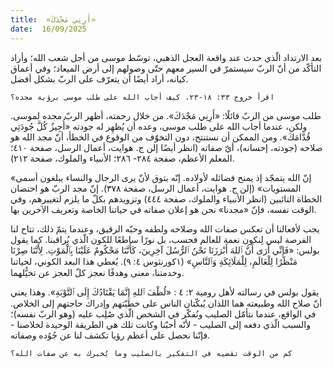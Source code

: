 ```yaml
---
title:  «أَرِنِي مَجْدَكَ»
date:  16/09/2025
---
```


بعد الارتداد الّذي حدث عند واقعة العجل الذهبي، توسّط موسى من أجل شعب الله؛ وأراد التأكّد من أنّ الربّ سيستمرّ في السير معهم حتّى وصولهم إلى أرض الميعاد؛ وفي أعماق كيانه، أراد أيضًا أن يتعرّف على الربّ بشكل أفضل.

`اقرأ خروج ٣٣: ١٨-٢٣. كيف أجاب الله على طلب موسى برؤية مجده؟`

طلب موسى من الربّ قائلًا: «أَرِنِي مَجْدَكَ». من خلال رحمته، أظهر الربّ مجده لموسى. ولكن، عندما أجاب الله على طلب موسى، وعده أن يُظهِر له جودته «أُجِيزُ كُلَّ جُودَتِي قُدَّامَكَ». ومن الممكن أن نستنتج، دون التخوّف من الوقوع في الخطأ، أنّ مجد الله هو صلاحه (جودته، إحسانه)، أيّ صفاته (انظر أيضًا إلن ج. هوايت، أعمال الرسل، صفحة ٤١٠؛ المعلم الأعظم، صفحة ٢٨٤- ٢٨٦؛ الأنبياء والملوك، صفحة ٢١٢).

«إنّ الله يتمجّد إذ يمنح فضائله لأولاده. إنّه يتوق لأنّ يرى الرجال والنساء يبلغون أسمى المستويات» (إلن ج. هوايت، أعمال الرسل، صفحة ٣٧٨). إنّ مجد الربّ هو احتضان الخطاة التائبين (انظر الأنبياء والملوك، صفحة ٤٤٤) وتزويدهم بكلّ ما يلزم لتغييرهم، وفي الوقت نفسه، فإنّ «مجدنا» نحن هو إعلان صفاته في حياتنا الخاصة وتعريف الآخرين بها.

يجب لأفعالنا أن تعكس صفات الله وصلاحه ولطفه وحبّه الرقيق، وعندما يتمّ ذلك، تتاح لنا الفرصة ليس لِنكون نعمة للعالم فحسب، بل نورًا ساطعًا للكون الّذي يُراقبنا. كما يقول بولس: «فَإِنِّي أَرَى أَنَّ ٱللهَ أَبْرَزَنَا نَحْنُ ٱلرُّسُلَ آخِرِينَ، كَأَنَّنَا مَحْكُومٌ عَلَيْنَا بِٱلْمَوْتِ. لِأَنَّنَا صِرْنَا مَنْظَرًا لِلْعَالَمِ، لِلْمَلَائِكَةِ وَٱلنَّاسِ» (١كورنثوس ٤: ٩). يُعطي هذا البعد الكوني، لحياتنا وخدمتنا، معنى وهدفًا نعجز كلّ العجز عن تخيُّلهما.

يقول بولس في رسالته لأهل رومية ٢: ٤ : «لُطْفَ ٱللهِ إِنَّمَا يَقْتَادُكَ إِلَى ٱلتَّوْبَةِ». وهذا يعني أنّ صلاح الله وطبيعته هما اللذان يُبكّتان الناس على خطيّتهم وإدراك حاجتهم إلى الخلاص. في الواقع، عندما نتأمّل الصليب ونُفكّر في الشخص الّذي صُلِب عليه (وهو الربّ نفسه)؛ والسبب الّذي دفعه إلى الصليب - لأنّه أحبّنا وكانت تلك هي الطريقة الوحيدة لخلاصنا - فإنّنا نحصل على أعظم رؤيا تكشف لنا عن جُوُده وصفاته.

`كم من الوقت تقضيه في التفكير بالصليب وما يُخبرك به عن صفات الله؟`